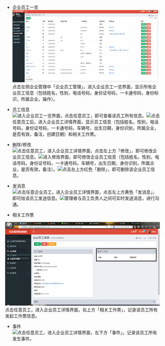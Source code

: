 * 企业员工一览![](/assets/企业员工管理.png)点击左侧企业管理中「企业员工管理」，进入企业员工一览界面，显示所有企业员工信息（包括姓名，性别，电话号码，身份证号码，一卡通号码，身份标识，所属企业，操作）。

* 员工信息  
  ![](blob:https://www.gitbook.com/b7fc8b2b-c6c6-42c2-b113-832ad5563e55)进入企业员工一览界面，点击任意员工，即可查看该员工所有信息。![](blob:https://www.gitbook.com/b33648de-5950-4e30-a426-892d621c87cc)点击任意员工后，进入企业员工详情界面，显示员工信息（包括姓名，性别，电话号码，身份证号码，一卡通号码，车辆号，出生日期，身份识别，所属企业，是否有效，备注，创建日期）和相关工作票。

* 删除/修改  
  ![](blob:https://www.gitbook.com/b020f456-1b07-4086-89a8-1b6e3e575bf5)点击任意员工，进入企业员工详情界面，点击左上方「修改」，即可修改企业员工信息。![](blob:https://www.gitbook.com/cf192bc0-6f91-40b8-902c-8b28d61cefaa)进入修改界面，即可修改企业员工信息（包括姓名，性别，电话号码，身份证号码，一卡通号码，车辆号，出生日期，身份识别，所属企业，是否有效，备注）。![](blob:https://www.gitbook.com/740f194d-8655-48b1-a92a-cdff456670b3)点击左上方红色「删除」，即可删除该企业员工信息。

* 发消息  
  ![](blob:https://www.gitbook.com/f935b37f-3274-4e53-ab63-4479142e4950)点击任意企业员工，进入企业员工详情界面，点击左上方黄色「发消息」，即可给该员工发送信息。![](blob:https://www.gitbook.com/afeabb38-15cc-41a4-b358-42f68a447d27)管理者与员工负责人之间可实时发送消息，进行沟通。

* 相关工作票

![](/assets/企业员工管理14.png)点击任意员工，进入企业员工详情界面，右上方「相关工作票」，记录该员工所有发起工作票信息。

* 事件  
  ![](blob:https://www.gitbook.com/77206a87-daa2-4192-92e7-84e4d909438e)点击任意员工，进入企业员工详情界面，左下方「事件」，记录该员工所有发生事件。



